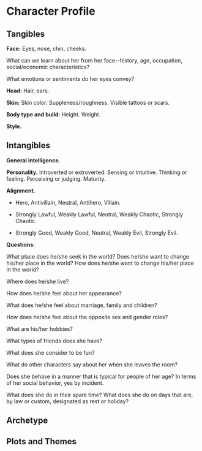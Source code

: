 # Character Profile

## Tangibles

**Face:** Eyes, nose, chin, cheeks.

What can we learn about her from her face--history, age, occupation, social/economic characteristics?

What emotions or sentiments do her eyes convey?

**Head:** Hair, ears.

**Skin:** Skin color. Suppleness/roughness. Visible tattoos or scars.

**Body type and build:** Height. Weight. 

**Style.**

## Intangibles

**General intelligence.** 

**Personality.** Introverted or extroverted. Sensing or intuitive. Thinking or feeling. Perceiving or judging. Maturity.

**Alignment.** 

* Hero, Antivillain, Neutral, Antihero, Villain.

* Strongly Lawful, Weakly Lawful, Neutral, Weakly Chaotic, Strongly Chaotic.

* Strongly Good, Weakly Good, Neutral, Weakly Evil, Strongly Evil.

**Questions:**

What place does he/she seek in the world? Does he/she want to change his/her place in the world? How does he/she want to change his/her place in the world?

Where does he/she live? 

How does he/she feel about her appearance?

What does he/she feel about marriage, family and children?

How does he/she feel about the opposite sex and gender roles?

What are his/her hobbies?

What types of friends does she have? 

What does she consider to be fun?

What do other characters say about her when she leaves the room?

Does she behave in a manner that is typical for people of her age? In terms of her social behavior, yes by incident.

What does she do in their spare time? What does she do on days that are, by law or custom, designated as rest or holiday?

## Archetype

## Plots and Themes
